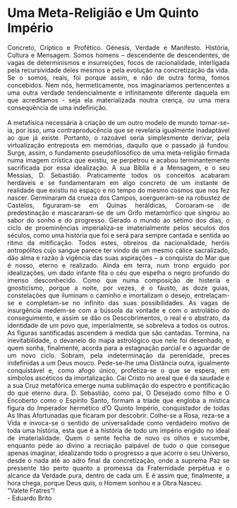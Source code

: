 # Uma Meta-Religião e Um Quinto Império
<div style="text-align: justify; text-justify: inter-word;">
Concreto, Críptico e Profético. Génesis, Verdade e Manifesto. História, Cultura e Mensagem. Somos homens – descendente de descendentes, de vagas de determinismos e insurreições, focos de racionalidade, interligada pela recursividade deles mesmos e pela evolução na concretização da vida. Se o somos, reais, foi porque assim, e não de outra forma, fomos concebidos. Nem nós, hermeticamente, nos imaginaríamos pertencentes a uma outra verdade tendencialmente e infinitamente diferente daquela em que acreditamos - seja ela materializada noutra crença, ou uma mera consequência de uma indefinição. 
<br><br>
A metafísica necessária à criação de um outro modelo de mundo tornar-se-ia, por isso, uma contraproducência que se revelaria igualmente inadaptável ao que já existe. Portanto, o razoável seria simplesmente derivar, pela virtualização entreposta em memórias, daquilo que o passado já fundou. Surge, assim, o fundamento pseudofilosófico de uma meta-religião firmada numa imagem crística que existiu, se perpetrou e acabou terminantemente sacrificada por essa idealização. A sua Bíblia é a Mensagem, e o seu Messias, D. Sebastião. Praticamente todos os conceitos acabaram herdáveis e se fundamentaram em algo concreto de um instante de realidade que existiu no espaço e no tempo do mesmo cosmos que nos fez nascer. Germinaram da crueza dos Campos, soergueram-se na robustez de Castelos, figuraram-se em Quinas heráldicas, Coroaram-se de predestinação e mascararam-se de um Grifo metamórfico que singrou ao sabor do sonho e do progresso. Gerado o mundo ao sétimo dos dias, o ciclo de proeminências imperializa-se imaterialmente pelos séculos dos séculos, como uma história que foi e será para sempre cantada e sentida ao ritmo da mitificação. Todos estes, obreiros da nacionalidade, heróis antropólitos cujo sangue parece ter vindo de um mesmo cálice sacralizado, dão alma e razão à vigência das suas aspirações – a conquista do Mar que é nosso, eterno e realizado. Ainda em terra, num trono erguido por idealizações, um dado infante fita o céu que espelha o negro profundo do imenso desconhecido. Como que numa composição de histeria e gnosticismo, porque a noite, por vezes, é o fausto, as doze guias, constelações que iluminam o caminho e imortalizam o desejo, entrelaçam-se e completam-se no infinito das suas possibilidades. As vagas de insurgência medem-se com a bússola da vontade e com o astrolábio do conseguimento, e assim se dão os Descobrimentos, o real e o abstrato, da identidade de um povo que, imperialmente, se sobreleva a todos os outros. As figuras santificadas ascendem à medida que são cantadas. Termina, na inevitabilidade, o devaneio do mapa astrológico que nele foi desenhado, e quem sonha, finalmente, acorda para a estagnação parcial e o aguardar de um novo ciclo. Sobram, pela indeterminação da perenidade, preces indefinidas a um Deus mouco. Pede-se-lhe uma Distância outra, igualmente conquistável e, como afogo único, profetiza-se o que se espera, em símbolos ascéticos da imortalização. Cai Cristo no areal que é da saudade e a sua Cruz metafórica emerge numa sublimação do espectro e pontificação do que eterno dura. D. Sebastião, como pai, O Desejado como filho e O Encoberto como o Espírito Santo, formam a tríade que engloba a mística figura do Imperador hermético d’O Quinto Império, conquistador de todas As Ilhas Afortunadas que ficaram por descobrir. Colhe-se a Rosa, reza-se a Vida e invoca-se o sentido de universalidade como verdadeiro motivo de toda uma história, esta que é a história de todo um império erigido no ideal de imaterialidade. Quem o sente fecha de novo os olhos e sucumbe, enquanto pede ao divino a recriação palpável de tudo o que consegue apenas imaginar, idealizando todo o progresso a que acorre o seu Universo, desde o nada até ao adro final da concretização, onde a suprema Paz se pressente tão perto quanto a promessa da Fraternidade perpétua e o alcance da Verdade pura, dentro de cada um. E é assim que, finalmente, a hora chega, porque Deus quis, o Homem sonhou e a Obra Nasceu. 
</br>“Valete Fratres”!
</br>
</div>
- Eduardo Brito
